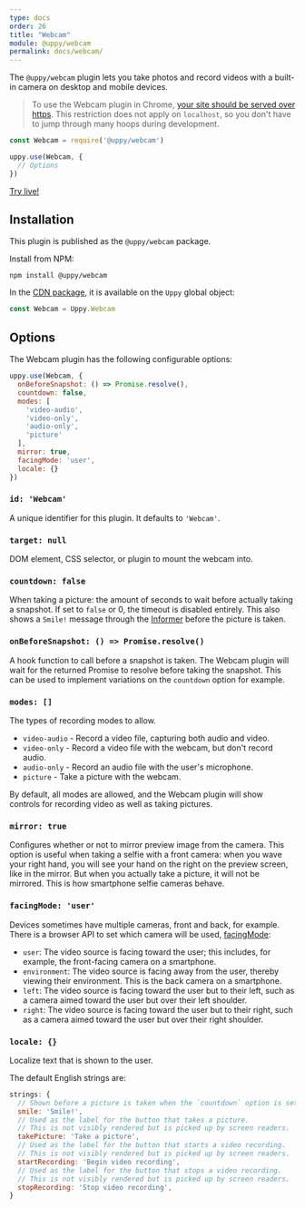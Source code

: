 ```yaml
---
type: docs
order: 26
title: "Webcam"
module: @uppy/webcam
permalink: docs/webcam/
---
```


The `@uppy/webcam` plugin lets you take photos and record videos with a built-in camera on desktop and mobile devices.

> To use the Webcam plugin in Chrome, [your site should be served over https](https://developers.google.com/web/updates/2015/10/chrome-47-webrtc#public_service_announcements). This restriction does not apply on `localhost`, so you don't have to jump through many hoops during development.

```js
const Webcam = require('@uppy/webcam')

uppy.use(Webcam, {
  // Options
})
```

[Try live!](/examples/dashboard/)

## Installation

This plugin is published as the `@uppy/webcam` package.

Install from NPM:

```shell
npm install @uppy/webcam
```

In the [CDN package](/docs/#With-a-script-tag), it is available on the `Uppy` global object:

```js
const Webcam = Uppy.Webcam
```

## Options

The Webcam plugin has the following configurable options:

```js
uppy.use(Webcam, {
  onBeforeSnapshot: () => Promise.resolve(),
  countdown: false,
  modes: [
    'video-audio',
    'video-only',
    'audio-only',
    'picture'
  ],
  mirror: true,
  facingMode: 'user',
  locale: {}
})
```

### `id: 'Webcam'`

A unique identifier for this plugin. It defaults to `'Webcam'`.

### `target: null`

DOM element, CSS selector, or plugin to mount the webcam into.

### `countdown: false`

When taking a picture: the amount of seconds to wait before actually taking a snapshot. If set to `false` or 0, the timeout is disabled entirely. This also shows a `Smile!` message through the [Informer](/docs/informer) before the picture is taken.

### `onBeforeSnapshot: () => Promise.resolve()`

A hook function to call before a snapshot is taken. The Webcam plugin will wait for the returned Promise to resolve before taking the snapshot. This can be used to implement variations on the `countdown` option for example.

### `modes: []`

The types of recording modes to allow.

 - `video-audio` - Record a video file, capturing both audio and video.
 - `video-only` - Record a video file with the webcam, but don't record audio.
 - `audio-only` - Record an audio file with the user's microphone.
 - `picture` - Take a picture with the webcam.

By default, all modes are allowed, and the Webcam plugin will show controls for recording video as well as taking pictures.

### `mirror: true`

Configures whether or not to mirror preview image from the camera. This option is useful when taking a selfie with a front camera: when you wave your right hand, you will see your hand on the right on the preview screen, like in the mirror. But when you actually take a picture, it will not be mirrored. This is how smartphone selfie cameras behave.

### `facingMode: 'user'`

Devices sometimes have multiple cameras, front and back, for example. There is a browser API to set which camera will be used, [facingMode](https://developer.mozilla.org/en-US/docs/Web/API/MediaTrackConstraints/facingMode):

- `user`: The video source is facing toward the user; this includes, for example, the front-facing camera on a smartphone.
- `environment`:  The video source is facing away from the user, thereby viewing their environment. This is the back camera on a smartphone.
- `left`: The video source is facing toward the user but to their left, such as a camera aimed toward the user but over their left shoulder.
- `right`: The video source is facing toward the user but to their right, such as a camera aimed toward the user but over their right shoulder.


### `locale: {}`

Localize text that is shown to the user.

The default English strings are:

```js
strings: {
  // Shown before a picture is taken when the `countdown` option is set.
  smile: 'Smile!',
  // Used as the label for the button that takes a picture.
  // This is not visibly rendered but is picked up by screen readers.
  takePicture: 'Take a picture',
  // Used as the label for the button that starts a video recording.
  // This is not visibly rendered but is picked up by screen readers.
  startRecording: 'Begin video recording',
  // Used as the label for the button that stops a video recording.
  // This is not visibly rendered but is picked up by screen readers.
  stopRecording: 'Stop video recording',
}
```
